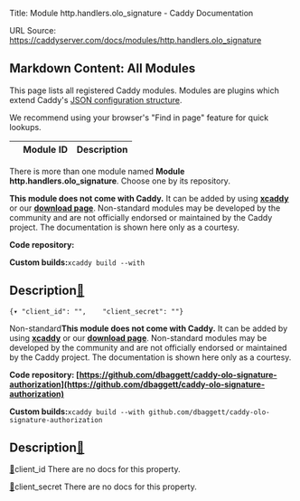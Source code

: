 Title: Module http.handlers.olo_signature - Caddy Documentation

URL Source: https://caddyserver.com/docs/modules/http.handlers.olo_signature

Markdown Content:
All Modules
-----------

This page lists all registered Caddy modules. Modules are plugins which extend Caddy's [JSON configuration structure](https://caddyserver.com/docs/json/).

We recommend using your browser's "Find in page" feature for quick lookups.

|  | Module ID | Description |
| --- | --- | --- |

There is more than one module named **Module http.handlers.olo_signature**. Choose one by its repository.

**This module does not come with Caddy.** It can be added by using **[xcaddy](https://caddyserver.com/docs/build#xcaddy)** or our **[download page](https://caddyserver.com/download)**. Non-standard modules may be developed by the community and are not officially endorsed or maintained by the Caddy project. The documentation is shown here only as a courtesy.

**Code repository:**

**Custom builds:**`xcaddy build --with`

Description[🔗](https://caddyserver.com/docs/modules/http.handlers.olo_signature#docs "Direct link")
----------------------------------------------------------------------------------------------------

`{▾	"client_id": "",	"client_secret": ""}`

Non-standard**This module does not come with Caddy.** It can be added by using **[xcaddy](https://caddyserver.com/docs/build#xcaddy)** or our **[download page](https://caddyserver.com/download)**. Non-standard modules may be developed by the community and are not officially endorsed or maintained by the Caddy project. The documentation is shown here only as a courtesy.

**Code repository: [https://github.com/dbaggett/caddy-olo-signature-authorization](https://github.com/dbaggett/caddy-olo-signature-authorization)**

**Custom builds:**`xcaddy build --with github.com/dbaggett/caddy-olo-signature-authorization`

Description[🔗](https://caddyserver.com/docs/modules/http.handlers.olo_signature#docs "Direct link")
----------------------------------------------------------------------------------------------------

[🔗](https://caddyserver.com/docs/modules/http.handlers.olo_signature#client_id)client_id
There are no docs for this property.

[🔗](https://caddyserver.com/docs/modules/http.handlers.olo_signature#client_secret)client_secret
There are no docs for this property.
